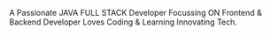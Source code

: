 A Passionate JAVA FULL STACK Developer
Focussing ON Frontend & Backend Developer 
Loves Coding & Learning Innovating Tech.
